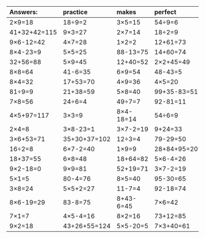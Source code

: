 | Answers: | practice | makes | perfect | ! |
| :--- | :--- | :--- | :--- | :--- |
| 2×9=18 | 18÷9=2 | 3×5=15 | 54÷9=6 | 5×2=10 | 
| 41+32+42=115 | 9×3=27 | 2×7=14 | 18÷2=9 | 8×8-16=48 | 
| 9×6-12=42 | 4×7=28 | 1×2=2 | 12+61=73 | 42÷6=7 | 
| 8×4-23=9 | 5×5=25 | 88-13=75 | 14+60=74 | 97-96=1 | 
| 32+56=88 | 5×9=45 | 12+40=52 | 2×2+45=49 | 2×3=6 | 
| 8×8=64 | 41-6=35 | 6×9=54 | 48-43=5 | 7×5+12=47 | 
| 8×4=32 | 17+53=70 | 4×9=36 | 4×5=20 | 3×4=12 | 
| 81÷9=9 | 21+38=59 | 5×8=40 | 99+35-83=51 | 50-48=2 | 
| 7×8=56 | 24÷6=4 | 49÷7=7 | 92-81=11 | 51-45=6 | 
| 4×5+97=117 | 3×3=9 | 8×4-18=14 | 54÷6=9 | 7+47=54 | 
| 2×4=8 | 3×8-23=1 | 3×7-2=19 | 9+24=33 | 63÷9=7 | 
| 3×6+53=71 | 35+30+37=102 | 12÷3=4 | 79-29=50 | 2×2=4 | 
| 16÷2=8 | 6×7-2=40 | 1×9=9 | 28+84+95=207 | 3×9=27 | 
| 18+37=55 | 6×8=48 | 18+64=82 | 5×6-4=26 | 95-43=52 | 
| 9×2-18=0 | 9×9=81 | 52+19=71 | 3×7-2=19 | 14+13=27 | 
| 5×1=5 | 80-4=76 | 8×5=40 | 95-30=65 | 70+87+39=196 | 
| 3×8=24 | 5×5+2=27 | 11-7=4 | 92-18=74 | 87-55=32 | 
| 8×6-19=29 | 83-8=75 | 8+43-6=45 | 7×6=42 | 19+75=94 | 
| 7×1=7 | 4×5-4=16 | 8×2=16 | 73+12=85 | 8×7=56 | 
| 9×2=18 | 43+26+55=124 | 5×5-20=5 | 7×3+40=61 | 91+31-15=107 | 

